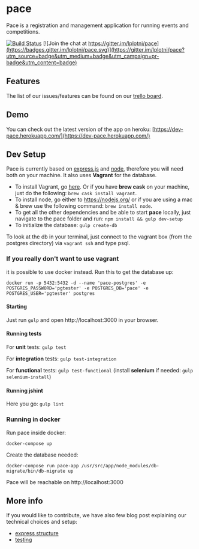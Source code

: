 # pace

Pace is a registration and management application for running events and competitions.

[![Build Status](https://snap-ci.com/lplotni/pace/branch/master/build_image)](https://snap-ci.com/lplotni/pace/branch/master)
[![Join the chat at https://gitter.im/lplotni/pace](https://badges.gitter.im/lplotni/pace.svg)](https://gitter.im/lplotni/pace?utm_source=badge&utm_medium=badge&utm_campaign=pr-badge&utm_content=badge)

## Features
The list of our issues/features can be found on our [trello board](https://trello.com/b/1gaDEa3O/pace-board).
## Demo
You can check out the latest version of the app on heroku: [https://dev-pace.herokuapp.com/](https://dev-pace.herokuapp.com/)
## Dev Setup
Pace is currently based on [express.js](http://expressjs.com/) and [node](https://nodejs.org), therefore you will need both on your machine. It also uses **Vagrant** for the database. 
* To install Vagrant, go [here](https://www.vagrantup.com/). Or if you have **brew cask** on your machine, just do the following: `brew cask install vagrant`.
* To install node, go either to https://nodejs.org/ or if you are using a mac & brew use the following command: `brew install node`. 
* To get all the other dependencies and be able to start **pace** locally, just navigate to the pace folder and run: `npm install && gulp dev-setup`
* To initialize the database: `gulp create-db`

To look at the db in your terminal, just connect to the vagrant box (from the postgres directory) via `vagrant ssh` and type psql.

### If you really don't want to use vagrant
it is possible to use docker instead. Run this to get the database up:

`docker run -p 5432:5432 -d --name 'pace-postgres' -e POSTGRES_PASSWORD='pgtester' -e POSTGRES_DB='pace' -e POSTGRES_USER='pgtester' postgres`

#### Starting
Just run `gulp` and open http://localhost:3000 in your browser.

#### Running tests
For **unit** tests: `gulp test`

For **integration** tests: `gulp test-integration`

For **functional** tests: `gulp test-functional` (install **selenium** if needed: `gulp selenium-install`)

#### Running jshint
Here you go: `gulp lint`

### Running in docker
Run pace inside docker:
```
docker-compose up 
```
Create the database needed:
```
docker-compose run pace-app /usr/src/app/node_modules/db-migrate/bin/db-migrate up
```

Pace will be reachable on http://localhost:3000


## More info
If you would like to contribute, we have also few blog post explaining our
technical choices and setup:

 * [express
   structure](https://lplotni.github.io/blog/2015/08/04/bootstraping-a-node-dot-js-webapp/)
 * [testing](https://lplotni.github.io/blog/2015/10/10/express-testing/)
